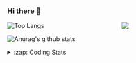 ### Hi there 👋

<!--
**tao8687/tao8687** is a ✨ _special_ ✨ repository because its `README.md` (this file) appears on your GitHub profile.

Here are some ideas to get you started:

- 🔭 I’m currently working on ...
- 🌱 I’m currently learning ...
- 👯 I’m looking to collaborate on ...
- 🤔 I’m looking for help with ...
- 💬 Ask me about ...
- 📫 How to reach me: ...
- 😄 Pronouns: ...
- ⚡ Fun fact: ...
-->

<img align='right' src="https://media.giphy.com/media/M9gbBd9nbDrOTu1Mqx/giphy.gif" width="240">

  
![Top Langs](https://github-readme-stats.vercel.app/api/top-langs/?username=tao8687&layout=compact&title_color=23238E&text_color=A67D3D)

![Anurag's github stats](https://github-readme-stats.vercel.app/api?username=tao8687&show_icons=true&&text_color=A67D3D&title_color=23238E&show_icons=false&count_private=true&hide=stars)

<details>
  <summary>:zap: Coding Stats</summary>
  <br>
    
<!--START_SECTION:waka-->
![Code Time](http://img.shields.io/badge/Code%20Time-947%20hrs%2051%20mins-blue)

![Profile Views](http://img.shields.io/badge/Profile%20Views-0-blue)

**🐱 My GitHub Data** 

> 📦 1.5 MB Used in GitHub's Storage 
 > 
> 🏆 74 Contributions in the Year 2023
 > 
> 🚫 Not Opted to Hire
 > 
> 📜 49 Public Repositories 
 > 
> 🔑 23 Private Repositories 
 > 
**I'm an Early 🐤** 

```text
🌞 Morning                943 commits         █████████████████████░░░░   82.14 % 
🌆 Daytime                84 commits          ██░░░░░░░░░░░░░░░░░░░░░░░   07.32 % 
🌃 Evening                117 commits         ███░░░░░░░░░░░░░░░░░░░░░░   10.19 % 
🌙 Night                  4 commits           ░░░░░░░░░░░░░░░░░░░░░░░░░   00.35 % 
```
📅 **I'm Most Productive on Wednesday** 

```text
Monday                   166 commits         ████░░░░░░░░░░░░░░░░░░░░░   14.46 % 
Tuesday                  153 commits         ███░░░░░░░░░░░░░░░░░░░░░░   13.33 % 
Wednesday                218 commits         █████░░░░░░░░░░░░░░░░░░░░   18.99 % 
Thursday                 143 commits         ███░░░░░░░░░░░░░░░░░░░░░░   12.46 % 
Friday                   161 commits         ████░░░░░░░░░░░░░░░░░░░░░   14.02 % 
Saturday                 158 commits         ███░░░░░░░░░░░░░░░░░░░░░░   13.76 % 
Sunday                   149 commits         ███░░░░░░░░░░░░░░░░░░░░░░   12.98 % 
```


📊 **This Week I Spent My Time On** 

```text
🕑︎ Time Zone: Asia/Shanghai

💬 Programming Languages: 
C++                      9 hrs 21 mins       ██████████░░░░░░░░░░░░░░░   39.75 % 
Python                   3 hrs 54 mins       ████░░░░░░░░░░░░░░░░░░░░░   16.61 % 
C                        3 hrs 46 mins       ████░░░░░░░░░░░░░░░░░░░░░   16.02 % 
Makefile                 1 hr 55 mins        ██░░░░░░░░░░░░░░░░░░░░░░░   08.14 % 
Other                    1 hr 38 mins        ██░░░░░░░░░░░░░░░░░░░░░░░   06.97 % 

🔥 Editors: 
VS Code                  23 hrs 32 mins      █████████████████████████   100.00 % 

🐱‍💻 Projects: 
vc0768                   22 hrs 28 mins      ████████████████████████░   95.48 % 
AutoSearchTool           46 mins             █░░░░░░░░░░░░░░░░░░░░░░░░   03.27 % 
TS0845_5.0               11 mins             ░░░░░░░░░░░░░░░░░░░░░░░░░   00.80 % 
TS0845_208               5 mins              ░░░░░░░░░░░░░░░░░░░░░░░░░   00.39 % 
caffe                    0 secs              ░░░░░░░░░░░░░░░░░░░░░░░░░   00.05 % 

💻 Operating System: 
Linux                    23 hrs 32 mins      █████████████████████████   100.00 % 
```

**I Mostly Code in Python** 

```text
Python                   9 repos             ████████░░░░░░░░░░░░░░░░░   30.00 % 
C++                      8 repos             ███████░░░░░░░░░░░░░░░░░░   26.67 % 
JavaScript               2 repos             ██░░░░░░░░░░░░░░░░░░░░░░░   06.67 % 
Batchfile                1 repo              █░░░░░░░░░░░░░░░░░░░░░░░░   03.33 % 
HTML                     1 repo              █░░░░░░░░░░░░░░░░░░░░░░░░   03.33 % 
```



**Timeline**

![Lines of Code chart](https://raw.githubusercontent.com/tao8687/tao8687/master/assets/bar_graph.png)


 Last Updated on 14/03/2023 01:17:42 UTC
<!--END_SECTION:waka-->
</details>
